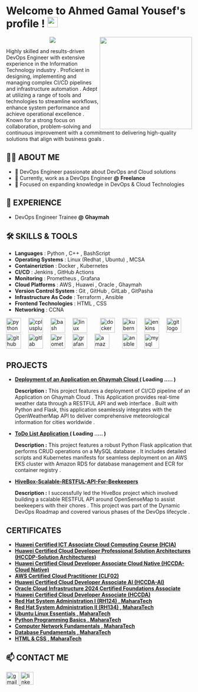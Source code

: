 
#  Welcome to Ahmed Gamal Yousef's profile ! <img src="https://media.giphy.com/media/hvRJCLFzcasrR4ia7z/giphy.gif" width="28">
<img width="250" align="right" src="https://c.tenor.com/_DOBjnGspYAAAAAM/code-coding.gif">
<p align="center">
  <a href="https://github.com/DenverCoder1/readme-typing-svg"><img src="https://readme-typing-svg.herokuapp.com/?lines=Cloud+Engineer;+DevOps+Engineer;Linux+System+Administrator;Always+Learning+New+Things&font=Fira+Code&center=true&width=440&height=45&color=f75c7e&vCenter=true&size=22"></a>
</p> 
Highly skilled and results-driven DevOps Engineer with extensive experience in the Information Technology industry . Proficient in designing, implementing and managing complex CI/CD pipelines and infrastructure automation . Adept at utilizing a range of tools and technologies to streamline workflows, enhance system performance and achieve operational excellence . Known for a strong focus on collaboration, problem-solving and continuous improvement with a commitment to delivering high-quality solutions that align with business goals .


## 👩‍💻 ABOUT ME
- 🏢 DevOps Engineer passionate about DevOps and Cloud solutions
- 🔭 Currently, work as a DevOps Engineer **@** **Freelance** 
- 🌱 Focused on expanding knowledge in DevOps & Cloud Technologies  

## 🏢 EXPERIENCE
-  DevOps Engineer Trainee **@** **Ghaymah**

## 🛠 SKILLS & TOOLS

- **Languages** : Python , C++ , BashScript 
- **Operating Systems** : Linux (Redhat , Ubuntu) , MCSA 
- **Containeriztion** : Docker , Kubernetes 
- **CI/CD** : Jenkins , GitHub Actions 
- **Monitoring** : Prometheus , Grafana 
- **Cloud Platforms** : AWS , Huawei , Oracle , Ghaymah
- **Version Control System** : Git , GitHub , GitLab , GitPasha
- **Infrastructure As Code** : Terraform , Ansible 
- **Frontend Technologies** : HTML , CSS 
- **Networking** : CCNA 

<div align="left">
  <img src="https://skillicons.dev/icons?i=py" height="40" alt="python logo"  />
  <img width="12" />
  <img src="https://skillicons.dev/icons?i=cpp" height="40" alt="cplusplus logo"  />
  <img width="12" />
  <img src="https://skillicons.dev/icons?i=bash" height="40" alt="bash logo"  />
  <img width="12" />
  <img src="https://skillicons.dev/icons?i=linux" height="40" alt="linux logo"  />
  <img width="12" />
<!--   <img src="https://cdn.jsdelivr.net/gh/devicons/devicon/icons/windows8/windows8-original.svg" height="40" alt="windows8 logo"  /> -->
  <img width="12" />
  <img src="https://skillicons.dev/icons?i=docker" height="40" alt="docker logo"  />
  <img width="12" />
  <img src="https://skillicons.dev/icons?i=kubernetes" height="40" alt="kubernetes logo"  />
  <img width="12" />
  <img src="https://skillicons.dev/icons?i=jenkins" height="40" alt="jenkins logo"  />
  <img width="12" />
  <img src="https://skillicons.dev/icons?i=git" height="40" alt="git logo"  />
  <img width="12" />
  <img src="https://skillicons.dev/icons?i=github" height="40" alt="github logo"  />
  <img width="12" />
  <img src="https://skillicons.dev/icons?i=gitlab" height="40" alt="gitlab logo"  />
  <img width="12" />
  <img src="https://skillicons.dev/icons?i=prometheus" height="40" alt="prometheus logo"  />
  <img width="12" />
  <img src="https://skillicons.dev/icons?i=grafana" height="40" alt="grafana logo"  />
  <img width="12" />
  <img src="https://skillicons.dev/icons?i=aws" height="40" alt="amazonwebservices logo"  />
  <img width="12" />
<!--   <img src="https://cdn.simpleicons.org/terraform/7B42BC" height="40" alt="terraform logo"  /> -->
  <img width="12" />
  <img src="https://skillicons.dev/icons?i=ansible" height="40" alt="ansible logo"  />
  <img width="12" />
  <img src="https://skillicons.dev/icons?i=mysql" height="40" alt="mysql logo"  />
  <img width="12" />
<!--   <img src="https://cdn.simpleicons.org/nginx/009639" height="40" alt="nginx logo"  /> -->
</div>

## PROJECTS

- **[Deployment of an Application on Ghaymah Cloud  ](https://github.com/ahmedgamalyousef/Small-Weather-App)** **( Loading ..... )**

  **Description :** This project features a deployment of CI/CD pipeline of an Application on Ghaymah Cloud . This Application provides real-time
weather data through a RESTFUL API and web interface . Built with Python and Flask, this application seamlessly integrates
with the OpenWeatherMap API to deliver comprehensive meteorological information for cities worldwide .


- **[ToDo List Application ](https://github.com/JemyYousef/ToDo-List-App)** **( Loading ..... )**

  **Description :** This project features a robust Python Flask application that performs CRUD operations on a MySQL database . It includes detailed scripts and Kubernetes manifests for seamless deployment on an AWS EKS cluster with
Amazon RDS for database management and ECR for container registry .

- **[HiveBox-Scalable-RESTFUL-API-For-Beekeepers](https://github.com/JemyYousef/HiveBox-Scalable-RESTFUL-API-For-Beekeepers)**
  
  **Description :** I successfully led the HiveBox project which involved building a scalable RESTFUL API around OpenSenseMap to assist beekeepers with their chores . This project was part of the Dynamic DevOps Roadmap and covered various phases of the DevOps lifecycle .



## CERTIFICATES 
- **[Huawei Certified ICT Associate Cloud Computing Course (HCIA)](https://drive.google.com/file/d/1DXPbUtaU8FkqoxIZKLDmR1TfwiuE76rK/view?usp=sharing)**
- **[Huawei Certified Cloud Developer Professional Solution Architectures (HCCDP-Solution Architectures)](https://drive.google.com/file/d/18n0bUP_RTVAamGaJY-PPbMAyJTObYlpk/view?usp=sharing)**
- **[Huawei Certified Cloud Developer Associate Cloud Native (HCCDA-Cloud Native)](https://drive.google.com/file/d/1QpM131DJNCVcR_39ofeGgiJhfp772rVw/view?usp=sharing)**
- **[AWS Certified Cloud Practitioner (CLF02)](https://www.credly.com/badges/332da16f-3fd7-4a47-b05d-c079ceb78033)**
- **[Huawei Certified Cloud Developer Associate AI (HCCDA-AI)](https://drive.google.com/file/d/16GbenA3AvFciKGG0NEEjyIK9faEnEtoL/view?usp=sharing)**
- **[Oracle Cloud Infrastructure 2024 Certified Foundations Associate](https://drive.google.com/file/d/14_L62_4qO6EY7f6lozF728wk0W3sjsfB/view?usp=sharing)**
- **[Huawei Certified Cloud Developer Associate (HCCDA)](https://drive.google.com/file/d/1RA_KsA1YyypJx9mLqLZe5G_rzNiJpED1/view?usp=sharing)**
- **[Red Hat System Administration I (RH124) , MaharaTech](https://drive.google.com/file/d/1DM2515daRbr4lWbMzxo9gHVbaLB6YiFF/view?usp=sharing)**
- **[Red Hat System Administration II (RH134) , MaharaTech](https://drive.google.com/file/d/1hVi6o0FRGvQDIXVNAzd8qNovCCR9AENT/view?usp=sharing)**
- **[Ubuntu Linux Essentials , MaharaTech](https://drive.google.com/file/d/1w-c7nROqaY7ZjPHZcITPaHo181pjpYfz/view?usp=sharing)**
- **[Python Programming Basics , MaharaTech](https://drive.google.com/file/d/1TyHm1uao3qGITzmQhPriLy7BnpKQA1lO/view?usp=sharing)**
- **[Computer Network Fundamentals , MaharaTech](https://drive.google.com/file/d/1zJ3Sf83q8iAHzUd4dGh6JW6ZJHBkOWGF/view?usp=sharing)** 
- **[Database Fundamentals , MaharaTech](https://drive.google.com/file/d/1sDJOQENF5oqYVtZ1qdasWaQ2Wi9zDLt4/view?usp=sharing)** 
- **[HTML & CSS , MaharaTech](https://drive.google.com/file/d/1VD7CkMFbxvkHn-nYG5qlGN_eIEmLlXZr/view?usp=sharing)**

   
## 📫 CONTACT ME

<div align="left">
  <a href="mailto:ahmedgamal171293@gmail.com" target="_blank">
    <img src="https://img.shields.io/static/v1?message=Gmail&logo=gmail&label=&color=D14836&logoColor=white&labelColor=&style=for-the-badge" height="35" alt="gmail logo"  />
  </a>
  <a href="https://www.linkedin.com/in/ahmedgamalyoussef/" target="_blank">
    <img src="https://img.shields.io/static/v1?message=LinkedIn&logo=linkedin&label=&color=0077B5&logoColor=white&labelColor=&style=for-the-badge" height="35" alt="linkedin logo"  />
  </a>
</div>



